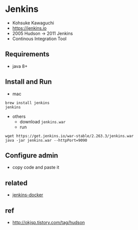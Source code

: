 # Jenkins
* Kohsuke Kawaguchi
* https://jenkins.io
* 2005 Hudson → 2011 Jenkins
* Continous Integration Tool

## Requirements
* java 8+

## Install and Run
* mac
```
brew install jenkins
jenkins
```

* others
  * download `jenkins.war`
  * run

```
wget https://get.jenkins.io/war-stable/2.263.3/jenkins.war
java -jar jenkins.war --httpPort=9090
```

## Configure admin
* copy code and paste it

## related
* [jenkins-docker](/mib/jenkins/docker)

## ref
* http://okjsp.tistory.com/tag/hudson
